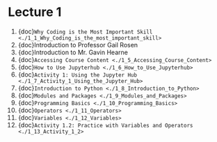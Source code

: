 # Lecture 1

1. {doc}`Why Coding is the Most Important Skill <./1_1_Why_Coding_is_the_most_important_skill>`
2. {doc}Introduction to Professor Gail Rosen
3. {doc}Introduction to Mr. Gavin Hearne
5. {doc}`Accessing Course Content <./1_5_Accessing_Course_Content>`
6. {doc}`How to Use Jupyterhub <./1_6_How_to_Use_Jupyterhub>`
7. {doc}`Activity 1: Using the Jupyter Hub <./1_7_Activity_1_Using_the_Jupyter_Hub>`
8. {doc}`Introduction to Python <./1_8_Introduction_to_Python>`
9. {doc}`Modules and Packages <./1_9_Modules_and_Packages>`
10. {doc}`Programming Basics <./1_10_Programming_Basics>`
11. {doc}`Operators <./1_11_Operators>`
12. {doc}`Variables <./1_12_Variables>`
13. {doc}`Activity 1.2: Practice with Variables and Operators <./1_13_Activity_1_2>`
